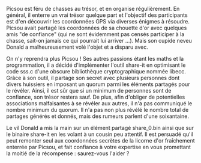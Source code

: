 Picsou est féru de chasses au trésor, et en organise régulièrement. En général, il enterre un vrai trésor quelque part et l'objectif des participants est d'en découvrir les coordonnées GPS via diverses énigmes à résoudre. Picsou avait partagé les coordonnées de sa chouette d'or avec quelques amis "de confiance" (qui ne sont évidemment pas censés participer à la chasse, sait-on jamais ce qui pourrait lui arriver ...). Mais son cupide neveu Donald a malheureusement volé l'objet et a disparu avec.

On n'y reprendra plus Picsou ! Ses autres passions étant les maths et la programmation, il a décidé d'implémenter l'outil share-it en optimisant le code sss.c d'une obscure bibliothèque cryptographique nommée libecc. Grâce à son outil, il partage son secret avec plusieurs personnes dont divers huissiers en imposant un quorum parmi les éléments partagés pour le révéler. Ainsi, il est sûr que si un minimum de personnes sont de confiance, son trésor restera sauf. De plus, afin d'obliger de potentielles associations malfaisantes à se révéler aux autres, il n'a pas communiqué le nombre minimum du quorum. Il n'a pas non plus révélé le nombre total de partages générés et donnés, mais des rumeurs parlent d'une soixantaine.

Le vil Donald a mis la main sur un élément partagé share_0.bin ainsi que sur le binaire share-it en les volant à un cousin peu attentif. Il est persuadé qu'il peut remonter seul aux coordonnées secrètes de la licorne d'or fraîchement enterrée par Picsou, et fait confiance à votre expertise en vous promettant la moitié de la récompense : saurez-vous l'aider ?
